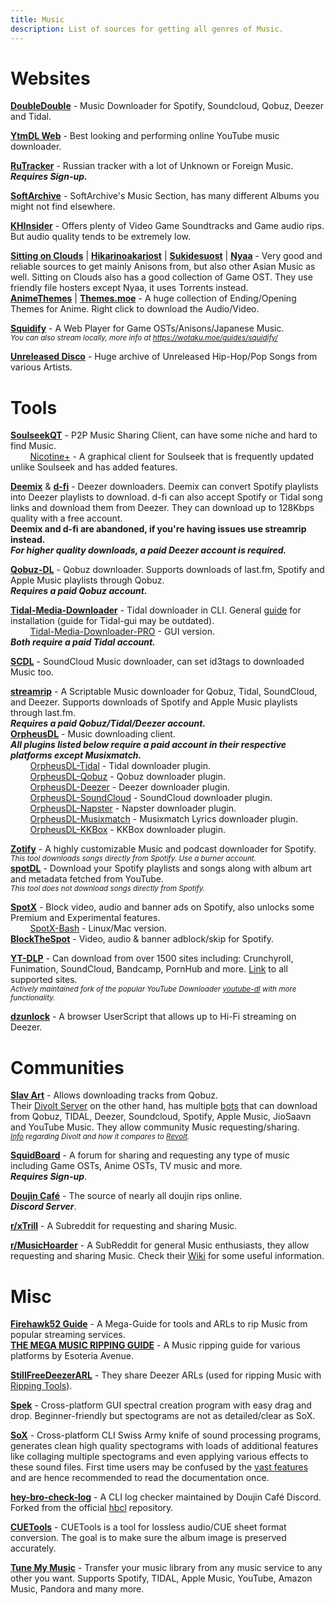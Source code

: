 ```yaml
---
title: Music
description: List of sources for getting all genres of Music.
---
```

# Websites

[**DoubleDouble**](https://doubledouble.top/) - Music Downloader for Spotify, Soundcloud, Qobuz, Deezer and Tidal.  

[**YtmDL Web**](https://ytmdl.deepjyoti30.dev/) - Best looking and performing online YouTube music downloader.

[**RuTracker**](https://rutracker.org) - Russian tracker with a lot of Unknown or Foreign Music.  
**_Requires Sign-up._**  

[**SoftArchive**](https://sanet.st/music/) - SoftArchive's Music Section, has many different Albums you might not find elsewhere.

[**KHInsider**](https://downloads.khinsider.com/) - Offers plenty of Video Game Soundtracks and Game audio rips. But audio quality tends to be extremely low.

[**Sitting on Clouds**](https://www.sittingonclouds.net/) | [**Hikarinoakariost**](https://hikarinoakari.com/) | [**Sukidesuost**](https://sukidesuost.info/) | [**Nyaa**](https://nyaa.si/?c=2_0) - Very good and reliable sources to get mainly Anisons from, but also other Asian Music as well. Sitting on Clouds also has a good collection of Game OST. They use friendly file hosters except Nyaa, it uses Torrents instead.  
[**AnimeThemes**](https://animethemes.moe) | [**Themes.moe**](https://themes.moe) - A huge collection of Ending/Opening Themes for Anime. Right click to download the Audio/Video.

[**Squidify**](https://www.squidify.org/) - A Web Player for Game OSTs/Anisons/Japanese Music.  
*<small>You can also stream locally, more info at <https://wotaku.moe/guides/squidify/></small>*

[**Unreleased Disco**](https://unreleased.me/) - Huge archive of Unreleased Hip-Hop/Pop Songs from various Artists.

# Tools

[**SoulseekQT**](https://www.slsknet.org/) - P2P Music Sharing Client, can have some niche and hard to find Music.     
&nbsp;&nbsp;&nbsp;&nbsp;&nbsp;&nbsp;&nbsp;&nbsp;[Nicotine+](https://nicotine-plus.org/) - A graphical client for Soulseek that is frequently updated unlike Soulseek and has added features.

[**Deemix**](https://archive.org/details/deemix) & [**d-fi**](https://notabug.org/sayem314/d-fi) - Deezer downloaders. Deemix can convert Spotify playlists into Deezer playlists to download. d-fi can also accept Spotify or Tidal song links and download them from Deezer. They can download up to 128Kbps quality with a free account.  
**Deemix and d-fi are abandoned, if you're having issues use streamrip instead.**  
**_For higher quality downloads, a paid Deezer account is required._**

[**Qobuz-DL**](https://github.com/vitiko98/qobuz-dl) - Qobuz downloader. Supports downloads of last.fm, Spotify and Apple Music playlists through Qobuz.   
**_Requires a paid Qobuz account._**  

[**Tidal-Media-Downloader**](https://github.com/yaronzz/Tidal-Media-Downloader) - Tidal downloader in CLI. General [guide](https://doc.yaronzz.com/post/tidal_dl_installation/) for installation (guide for Tidal-gui may be outdated).  
&nbsp;&nbsp;&nbsp;&nbsp;&nbsp;&nbsp;&nbsp;&nbsp;[Tidal-Media-Downloader-PRO](https://github.com/yaronzz/Tidal-Media-Downloader-PRO) - GUI version.  
**_Both require a paid Tidal account._**  

[**SCDL**](https://github.com/flyingrub/scdl) - SoundCloud Music downloader, can set id3tags to downloaded Music too.

[**streamrip**](https://github.com/nathom/streamrip) - A Scriptable Music downloader for Qobuz, Tidal, SoundCloud, and Deezer. Supports downloads of Spotify and Apple Music playlists through last.fm.  
**_Requires a paid Qobuz/Tidal/Deezer account._**    
[**OrpheusDL**](https://github.com/yarrm80s/orpheusdl) - Music downloading client.  
*__All plugins listed below require a paid account in their respective platforms except Musixmatch.__*  
&nbsp;&nbsp;&nbsp;&nbsp;&nbsp;&nbsp;&nbsp;&nbsp;[OrpheusDL-Tidal](https://github.com/Dniel97/orpheusdl-tidal) - Tidal downloader plugin.  
&nbsp;&nbsp;&nbsp;&nbsp;&nbsp;&nbsp;&nbsp;&nbsp;[OrpheusDL-Qobuz](https://github.com/yarrm80s/orpheusdl-qobuz) - Qobuz downloader plugin.  
&nbsp;&nbsp;&nbsp;&nbsp;&nbsp;&nbsp;&nbsp;&nbsp;[OrpheusDL-Deezer](https://github.com/uhwot/orpheusdl-deezer) - Deezer downloader plugin.  
&nbsp;&nbsp;&nbsp;&nbsp;&nbsp;&nbsp;&nbsp;&nbsp;[OrpheusDL-SoundCloud](https://github.com/yarrm80s/orpheusdl-soundcloud) - SoundCloud downloader plugin.  
&nbsp;&nbsp;&nbsp;&nbsp;&nbsp;&nbsp;&nbsp;&nbsp;[OrpheusDL-Napster](https://github.com/yarrm80s/orpheusdl-napster) - Napster downloader plugin.  
&nbsp;&nbsp;&nbsp;&nbsp;&nbsp;&nbsp;&nbsp;&nbsp;[OrpheusDL-Musixmatch](https://github.com/yarrm80s/orpheusdl-musixmatch) - Musixmatch Lyrics downloader plugin.  
&nbsp;&nbsp;&nbsp;&nbsp;&nbsp;&nbsp;&nbsp;&nbsp;[OrpheusDL-KKBox](https://github.com/uhwot/orpheusdl-kkbox) - KKBox downloader plugin.

[**Zotify**](https://gitlab.com/team-zotify/zotify) - A highly customizable Music and podcast downloader for Spotify.  
*<small>This tool downloads songs directly from Spotify. Use a burner account.</small>*  
[**spotDL**](https://github.com/spotDL/spotify-downloader) - Download your Spotify playlists and songs along with album art and metadata fetched from YouTube.  
*<small>This tool does not download songs directly from Spotify.</small>*

**[SpotX](https://github.com/SpotX-Official/SpotX)** - Block video, audio and banner ads on Spotify, also unlocks some Premium and Experimental features.  
&nbsp;&nbsp;&nbsp;&nbsp;&nbsp;&nbsp;&nbsp;&nbsp;[SpotX-Bash](https://github.com/SpotX-Official/SpotX-Bash) - Linux/Mac version.  
**[BlockTheSpot](https://github.com/mrpond/BlockTheSpot)** - Video, audio & banner adblock/skip for Spotify. 

[**YT-DLP**](https://github.com/yt-dlp/yt-dlp) - Can download from over 1500 sites including: Crunchyroll, Funimation, SoundCloud, Bandcamp, PornHub and more. [Link](https://github.com/yt-dlp/yt-dlp/blob/master/supportedsites.md) to all supported sites.  
*<small>Actively maintained fork of the popular YouTube Downloader [youtube-dl](https://ytdl-org.github.io/youtube-dl/) with more functionality.</small>*

[**dzunlock**](https://uhwotgit.fly.dev/uhwot/dzunlock) - A browser UserScript that allows up to Hi-Fi streaming on Deezer.

# Communities

[**Slav Art**](https://slavart.gamesdrive.net) - Allows downloading tracks from Qobuz.  
Their [Divolt Server](https://slavart.divolt.xyz) on the other hand, has multiple [bots](https://github.com/crackhub-dev/music-dl-bot) that can download from Qobuz, TIDAL, Deezer, Soundcloud, Spotify, Apple Music, JioSaavn and YouTube Music. They allow community Music requesting/sharing.  
*<small>[Info](https://rentry.org/selfhosted-divolt) regarding Divolt and how it compares to [Revolt](https://revolt.chat/).</small>*

[**SquidBoard**](https://squid-board.org) - A forum for sharing and requesting any type of music including Game OSTs, Anime OSTs, TV music and more.   
**_Requires Sign-up_**.  

[**Doujin Café**](https://discord.gg/doujincafe) - The source of nearly all doujin rips online.  
**_Discord Server_**.  

[**r/xTrill**](https://reddit.com/r/xTrill) - A Subreddit for requesting and sharing Music.

[**r/MusicHoarder**](https://reddit.com/r/musichoarder) - A SubReddit for general Music enthusiasts, they allow requesting and sharing Music. Check their [Wiki](https://reddit.com/r/musichoarder/wiki/index) for some useful information.

# Misc

**[Firehawk52 Guide](https://rentry.org/firehawk52)** - A Mega-Guide for tools and ARLs to rip Music from popular streaming services.  
[**THE MEGA MUSIC RIPPING GUIDE**](https://ori5000.github.io/musicripping.html) - A Music ripping guide for various platforms by Esoteria Avenue.

[**StillFreeDeezerARL**](https://www.reddit.com/r/stillfreedeezerarl/) - They share Deezer ARLs (used for ripping Music with <a target="_self" href="#tools">Ripping Tools</a>).

[**Spek**](http://spek.cc/) - Cross-platform GUI spectral creation program with easy drag and drop. Beginner-friendly but spectograms are not as detailed/clear as SoX. 

[**SoX**](http://sox.sourceforge.net/) - Cross-platform CLI Swiss Army knife of sound processing programs, generates clean high quality spectograms with loads of additional features like collaging multiple spectograms and even applying various effects to these sound files. First time users may be confused by the [vast features](http://sox.sourceforge.net/Docs/Features) and are hence recommended to read the documentation once.

[**hey-bro-check-log**](https://github.com/doujincafe/hbcl) - A CLI log checker maintained by Doujin Café Discord. Forked from the official [hbcl](https://github.com/ligh7s/hey-bro-check-log) repository. 

[**CUETools**](http://cue.tools/wiki/CUETools) - CUETools is a tool for lossless audio/CUE sheet format conversion. The goal is to make sure the album image is preserved accurately.  

[**Tune My Music**](https://www.tunemymusic.com/) - Transfer your music library from any music service to any other you want. Supports Spotify, TIDAL, Apple Music, YouTube, Amazon Music, Pandora and many more.
